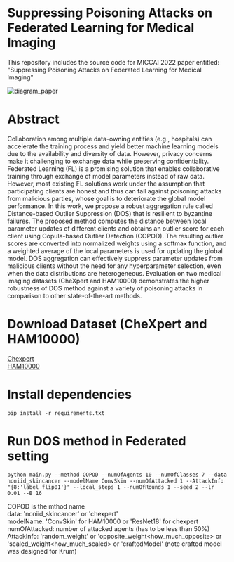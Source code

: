 # Suppressing Poisoning Attacks on Federated Learning for Medical Imaging
This repository includes the source code for MICCAI 2022 paper entitled: "Suppressing Poisoning Attacks on Federated Learning for Medical Imaging"


![diagram_paper](https://user-images.githubusercontent.com/50732592/175290166-63212932-10d3-4d8b-815a-0d35ea8c3078.png)
# Abstract 
Collaboration among multiple data-owning entities (e.g., hospitals) can accelerate the training process and yield better machine learning models due to the availability and diversity of data. However, privacy concerns make it challenging to exchange data while preserving confidentiality. Federated Learning (FL) is a promising solution that enables collaborative training through exchange of model parameters instead of raw data. However, most existing FL solutions work under the assumption that participating clients are honest and thus can fail against poisoning attacks from malicious parties, whose goal is to deteriorate the global model performance. In this work, we propose a robust aggregation rule called Distance-based Outlier Suppression (DOS) that is resilient to byzantine failures. The proposed method computes the distance between local parameter updates of different clients and obtains an outlier score for each client using Copula-based Outlier Detection (COPOD). The resulting outlier scores are converted into normalized weights using a softmax function, and a weighted average of the local parameters is used for updating the global model. DOS aggregation can effectively suppress parameter updates from malicious clients without the need for any hyperparameter selection, even when the data distributions are heterogeneous. Evaluation on two medical imaging datasets (CheXpert and HAM10000) demonstrates the higher robustness of DOS method against a variety of poisoning attacks in comparison to other state-of-the-art methods.
# Download Dataset (CheXpert and HAM10000)
[Chexpert](https://stanfordmlgroup.github.io/competitions/chexpert/) <br />
[HAM10000](https://www.kaggle.com/kmader/skin-cancer-mnist-ham10000)

# Install dependencies
```
pip install -r requirements.txt
```

# Run DOS method in Federated setting 
```
python main.py --method COPOD --numOfAgents 10 --numOfClasses 7 --data noniid_skincancer --modelName ConvSkin --numOfAttacked 1 --AttackInfo "{8:'label_flip01'}" --local_steps 1 --numOfRounds 1 --seed 2 --lr 0.01 --B 16
```
COPOD is the mthod name <br />
data: 'noniid_skincancer' or 'chexpert' <br />
modelName: 'ConvSkin' for HAM10000 or 'ResNet18' for chexpert <br />
numOfAttacked: number of attacked agents (has to be less than 50%) <br /> 
AttackInfo: 'random_weight' or 'opposite_weight<how_much_opposite> or 'scaled_weight<how_much_scaled> or 'craftedModel' (note crafted model was designed for Krum) 




